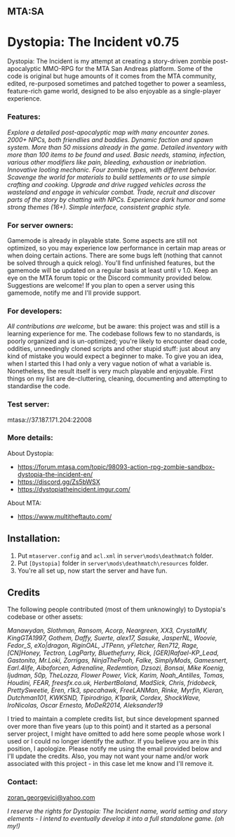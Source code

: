 ## MTA:SA 
# Dystopia: The Incident v0.75

Dystopia: The Incident is my attempt at creating a story-driven zombie post-apocalyptic MMO-RPG for the MTA San Andreas platform. Some of the code is original but huge amounts of it comes from the MTA community, edited, re-purposed sometimes and patched together to power a seamless, feature-rich game world, designed to be also enjoyable as a single-player experience.  

### Features:
_Explore a detailed post-apocalyptic map with many encounter zones. 2000+ NPCs, both friendlies and baddies. Dynamic faction and spawn system. More than 50 missions already in the game. Detailed inventory with more than 100 items to be found and used. Basic needs, stamina, infection, various other modifiers like pain, bleeding, exhaustion or inebriation. Innovative looting mechanic. Four zombie types, with different behavior. Scavenge the world for materials to build settlements or to use simple crafting and cooking. Upgrade and drive rugged vehicles across the wasteland and engage in vehicular combat. Trade, recruit and discover parts of the story by chatting with NPCs. Experience dark humor and some strong themes (16+). Simple interface, consistent graphic style._


### For server owners:
Gamemode is already in playable state. Some aspects are still not optimized, so you may experience low performance in certain map areas or when doing certain actions. There are some bugs left (nothing that cannot be solved through a quick relog). You'll find unfinished features, but the gamemode will be updated on a regular basis at least until v 1.0. Keep an eye on the MTA forum topic or the Discord community provided below. Suggestions are welcome! If you plan to open a server using this gamemode, notify me and I'll provide support.

### For developers:
*All contributions are welcome*, but be aware: this project was and still is a learning experience for me. The codebase follows few to no standards, is poorly organized and is un-optimized; you're likely to encounter dead code, oddities, unneedingly cloned scripts and other stupid stuff: just about any kind of mistake you would expect a beginner to make. To give you an idea, when I started this I had only a very vague notion of what a variable is. Nonetheless, the result itself is very much playable and enjoyable. First things on my list are de-cluttering, cleaning, documenting and attempting to standardise the code.

### Test server:
mtasa://37.187.171.204:22008

### More details:

About Dystopia:
- https://forum.mtasa.com/topic/98093-action-rpg-zombie-sandbox-dystopia-the-incident-en/
- https://discord.gg/Zs5bWSX
- https://dystopiatheincident.imgur.com/

About MTA:
- https://www.multitheftauto.com/

## Installation:
 
1. Put `mtaserver.config` and `acl.xml` in `server\mods\deathmatch` folder.
2. Put `[Dystopia]` folder in `server\mods\deathmatch\resources` folder. 
3. You're all set up, now start the server and have fun.

## Credits
The following people contributed (most of them unknowingly) to Dystopia's codebase or other assets:

_Manawydan, Slothman, Ransom, Acorp, Neargreen, XX3, CrystalMV, KingGTA1997, Gothem, Daffy, Suerte, alex17, Sasuke, JasperNL, Woovie, Fedor_S, eXo|dragon, RiginOAL, JTPenn, yFletcher, Ren712, Rage, [CN]Honey, Tectron, LagParty, Bluethefurry, Rick, [GER]Rafael-KP_Lead, Gastonito, Mr.Loki, Zorrigas, NinjaThePooh, Falke, SimplyMods, Gamesnert, Earl.4life, Aiboforcen, Adrenaline, Redemtion, Dzsozi, Bonsai, Mike Koenig, Ijudman, 50p, TheLozza, Flower Power, Vick, Karim, Noah_Antilles, Tomas, Houdini, FEAR, freesfx.co.uk, HerbertBoland, MadSick, Chris, fridobeck, PrettySweetie, Eren, r1k3, specahawk, FreeLANMan, Rinke, Myrfin, Kieran, Dutchman101, KWKSND, Tipirodrigo, K1parik, Cordex, ShockWave, IroNicolas, Oscar Ernesto, MoDeR2014, Aleksander19_

I tried to maintain a complete credits  list, but since development spanned over more than five years (up to this point) and it started as a personal server project, I might have omitted to add here some people whose work I used or I could no longer identify the author. If you believe you are in this position, I apologize. Please notify me using the email provided below and I'll update the credits. Also, you may not want your name and/or work associated with this project - in this case let me know and I'll remove it.

### Contact:
zoran_georgevici@yahoo.com

_I reserve the rights for Dystopia: The Incident name, world setting and story elements - I intend to eventually develop it into a full standalone game. (oh my!)_
